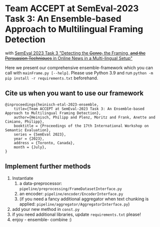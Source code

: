 # Team ACCEPT at SemEval-2023 Task 3: An Ensemble-based Approach to Multilingual Framing Detection

with [SemEval 2023 Task 3
"Detecting the ~~Genre,~~ the Framing, ~~and the Persuasion Techniques~~ in Online News in a Multi-lingual Setup"](https://propaganda.math.unipd.it/semeval2023task3/index.html)

Here we present our comprehensive ensemble-framework which you can call with ``mainFrame.py [--help]``. Please use Python 3.9 and run ``python -m pip install -r requirements.txt`` beforehand.

## Cite us when you want to use our framework

````text
@inproceedings{heinisch-etal-2023-ensemble,
    title={Team ACCEPT at SemEval-2023 Task 3: An Ensemble-based Approach to Multilingual Framing Detection},
    author={Heinisch, Philipp and Plenz, Moritz and Frank, Anette and Cimiano, Philipp},
    booktitle = {Proceedings of the 17th International Workshop on Semantic Evaluation},
    series = {SemEval 2023},
    year = {2023},
    address = {Toronto, Canada},
    month = {July},
}
````

## Implement further methods

1. Instantiate
   1. a data-preprocessor: ``pipeline/preprocessing/FrameDatasetInterface.py``
   1. an encoder: ``pipeline/encoder/EncoderInterface.py``
   1. (if you need a fancy additional aggregator when text chunking is applied: ``pipeline/aggregator/AggregatorInterface.py``)
1. add your new method in ``const.py``
1. if you need additional libraries, update ``requirements.txt`` please!
1. enjoy - ensemble- combine :)
